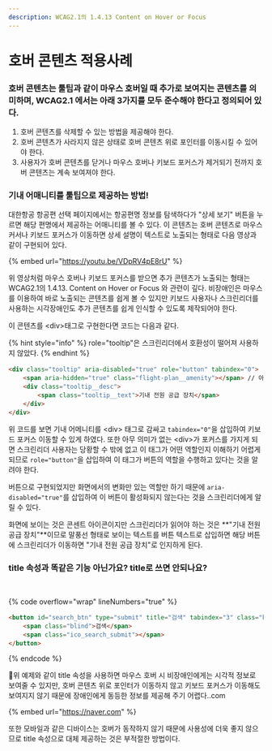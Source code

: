 ```yaml
---
description: WCAG2.1의 1.4.13 Content on Hover or Focus
---
```


# 호버 콘텐츠 적용사례

### 호버 콘텐츠는 툴팁과 같이 마우스 호버일 때 추가로 보여지는 콘텐츠를 의미하며, WCAG2.1 에서는 아래 3가지를 모두 준수해야 한다고 정의되어 있다.

1. 호버 콘텐츠를 삭제할 수 있는 방법을 제공해야 한다.
2. 호버 콘텐츠가 사라지지 않은 상태로 호버 콘텐츠 위로 포인터를 이동시킬 수 있어야 한다.
3. 사용자가 호버 콘텐츠를 닫거나 마우스 호버나 키보드 포커스가 제거되기 전까지 호버 콘텐츠는 계속 보여져야 한다.

### 기내 어매니티를 툴팁으로 제공하는 방법!

대한항공 항공편 선택 페이지에서는 항공편명 정보를 탐색하다가 "상세 보기" 버튼을 누르면 해당 편명에서 제공하는 어매니티를 볼 수 있다. 이 콘텐츠는 호버 콘텐츠로 마우스 커서나 키보드 포커스가 이동하면 상세 설명이 텍스트로 노출되는 형태로  다음 영상과 같이 구현되어 있다.

{% embed url="https://youtu.be/VDpRV4pE8rU" %}

위 영상처럼 마우스 호버나 키보드 포커스를 받으면 추가 콘텐츠가 노출되는 형태는 WCAG2.1의 1.4.13. Content on Hover or Focus 와 관련이 깊다. 비장애인은 마우스를 이용하여 바로 노출되는 콘텐츠를 쉽게 볼 수 있지만 키보드 사용자나 스크린리더를 사용하는 시각장애인도 추가 콘텐츠를 쉽게 인식할 수 있도록 제작되어야 한다.

이 콘텐츠를 \<div>태그로 구현한다면 코드는 다음과 같다.

{% hint style="info" %}
role="tooltip"은  스크린리더에서 호환성이 떨어져 사용하지 않았다.
{% endhint %}

```html
<div class="tooltip" aria-disabled="true" role="button" tabindex="0">
    <span aria-hidden="true" class="flight-plan__amenity"></span> // 아이콘
    <div class="tooltip__desc">
        <span class="tooltip__text">기내 전원 공급 장치</span>
    </div>
</div>
```

위 코드를 보면 기내 어메니티를 \<div> 태그로 감싸고 `tabindex="0"`을 삽입하여 키보드 포커스 이동할 수 있게 하였다. 또한 아무 의미가 없는 \<div>가 포커스를 가지게 되면 스크린리더 사용자는 당황할 수 밖에 없고 이 태그가 어떤 역할인지 이해하기 어렵게 되므로 `role="button"`을 삽입하여 이 태그가 버튼의 역할을 수행하고 있다는 것을 알려야 한다.

버튼으로 구현되었지만 화면에서의 변화만 있는 역할만 하기 때문에 `aria-disabled="true"`를 삽입하여 이 버튼이 활성화되지 않는다는 것을 스크린리더에게 알릴 수 있다.

화면에 보이는 것은 콘센트 아이콘이지만 스크린리더가 읽어야 하는 것은 **"기내 전원 공급 장치"**이므로 말풍선 형태로 보이는 텍스트를 버튼 텍스트로 삽입하면 해당 버튼에 스크린리더가 이동하면 "기내 전원 공급 장치"로 인지하게 된다.

### title 속성과 똑같은 기능 아닌가요? title로 쓰면 안되나요?

<figure><img src="../../.gitbook/assets/스크린샷 2023-04-09 오후 7.40.19.png" alt=""><figcaption></figcaption></figure>

{% code overflow="wrap" lineNumbers="true" %}
```html
<button id="search_btn" type="submit" title="검색" tabindex="3" class="btn_submit" onclick="window.nclick(this,'sch.action','','',event);" style="">
    <span class="blind">검색</span>
    <span class="ico_search_submit"></span>
</button>
```
{% endcode %}

위 예제와 같이 title 속성을 사용하면 마우스 호버 시 비장애인에게는 시각적 정보로 보여줄 수 있지만, 호버 콘텐츠 위로 포인터가 이동하지 않고 키보드 포커스가 이동해도 보여지지 않기 때문에 장애인에게 동등한 정보를 제공해 주기 어렵다..com

{% embed url="https://naver.com" %}

또한 모바일과 같은 디바이스는 호버가 동작하지 않기 때문에 사용성에 더욱 좋지 않으므로 title 속성으로 대체 제공하는 것은 부적절한 방법이다.&#x20;

###
